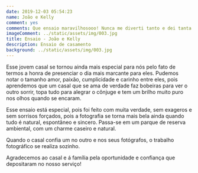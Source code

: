 ```yaml
---
date: 2019-12-03 05:54:23
name: João e Kelly
comment: yes
comments: Que ensaio maravilhosooo! Nunca me diverti tanto e dei tanta risada. Estava precisando de um momento assim. As fotos ficaram excelentes. Já pedi para fazer meu álbum na hora.
imageComment: ../static/assets/img/003.jpg
title: Ensaio - João e Kelly
description: Ensaio de casamento
background: ../static/assets/img/003.jpg
---
```


Esse jovem casal se tornou ainda mais especial para nós pelo fato de termos a honra de presenciar o dia mais marcante para eles. Pudemos notar o tamanho amor, paixão, cumplicidade e carinho entre eles, pois aprendemos que um casal que se ama de verdade faz bobeiras para ver o outro sorrir, topa tudo para alegrar o cônjuge e tem um brilho muito puro nos olhos quando se encaram.

Esse ensaio está especial, pois foi feito com muita verdade, sem exageros e sem sorrisos forçados, pois a fotografia se torna mais bela ainda quando tudo é natural, espontâneo e sincero. Passa-se em um parque de reserva ambiental, com um charme caseiro e natural.

Quando o casal confia um no outro e nos seus fotógrafos, o trabalho fotográfico se realiza sozinho.

Agradecemos ao casal e á família pela oportunidade e confiança que depositaram no nosso serviço!
